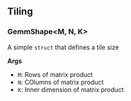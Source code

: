 ## Tiling

### GemmShape<M, N, K>
A simple `struct` that defines a tile size

**Args**
* `M`: Rows of matrix product
* `N`: COlumns of matrix product
* `K`: Inner dimension of matrix product


